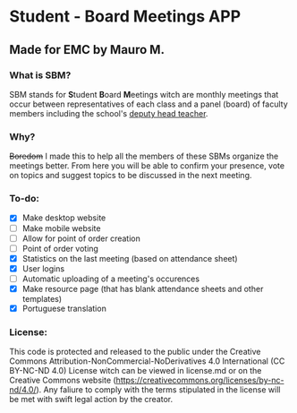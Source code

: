 # Student - Board Meetings APP
## Made for EMC by Mauro M.

### What is SBM?
SBM stands for **S**tudent **B**oard **M**eetings witch are monthly meetings that occur between representatives of each class and a panel (board) of faculty members including the school's [deputy head teacher](https://en.wikipedia.org/wiki/Deputy_head_teacher).

### Why?
~~Boredom~~ I made this to help all the members of these SBMs organize the meetings better. From here you will be able to confirm your presence, vote on topics and suggest topics to be discussed in the next meeting.

### To-do:
* [x] Make desktop website
* [ ] Make mobile website
* [ ] Allow for point of order creation
* [ ] Point of order voting
* [x] Statistics on the last meeting (based on attendance sheet)
* [x] User logins
* [ ] Automatic uploading of a meeting's occurences
* [x] Make resource page (that has blank attendance sheets and other templates)
* [x] Portuguese translation

### License:
This code is protected and released to the public under the Creative Commons Attribution-NonCommercial-NoDerivatives 4.0 International (CC BY-NC-ND 4.0) License witch can be viewed in license.md or on the Creative Commons website (https://creativecommons.org/licenses/by-nc-nd/4.0/). Any faliure to comply with the terms stipulated in the license will be met with swift legal action by the creator.
